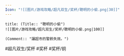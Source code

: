 ```yaml
---
Icon: "![[图片/游戏攻略/超凡双生/奖杯/聰明的小偷.png|30]]"
---
```

```ad-common-bronze-trophy
title: (Title:: "聰明的小偷")
![[图片/游戏攻略/超凡双生/奖杯/聰明的小偷.png|100]]

(Comment:: "讓超市的警鈴失效。")
```

#超凡双生/奖杯 #奖杯 #奖杯/铜

